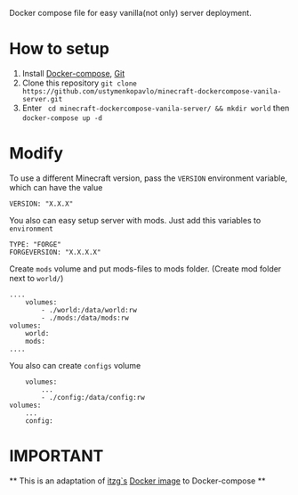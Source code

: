 Docker compose file for easy vanilla(not only) server deployment.

# How to setup
1. Install [Docker-compose](https://docs.docker.com/compose/install/), [Git](https://www.linode.com/docs/development/version-control/how-to-install-git-on-linux-mac-and-windows/)
2. Clone this repository ``` git clone https://github.com/ustymenkopavlo/minecraft-dockercompose-vanila-server.git ```
3. Enter ``` cd minecraft-dockercompose-vanila-server/ && mkdir world``` then ``` docker-compose up -d ```

# Modify 
To use a different Minecraft version, pass the ``` VERSION ``` environment variable, which can have the value
```
VERSION: "X.X.X"

```
You also can easy setup server with mods. Just add this variables to ```environment```

```
TYPE: "FORGE"
FORGEVERSION: "X.X.X.X"
```
Create ```mods``` volume and put mods-files to mods folder. (Create mod folder next to ```world/```)
```
....
    volumes: 
        - ./world:/data/world:rw
        - ./mods:/data/mods:rw
volumes: 
    world:
    mods:
....
```
You also can create ```configs``` volume
```
    volumes: 
        ...
        - ./config:/data/config:rw
volumes: 
    ...
    config:
```

# IMPORTANT
** This is an adaptation of [itzg`s](https://hub.docker.com/u/itzg) [Docker image](https://hub.docker.com/r/itzg/minecraft-server/) to Docker-compose **

